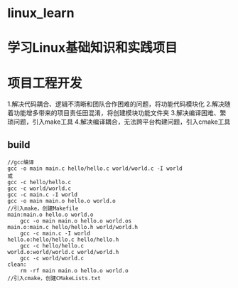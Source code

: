 # linux_learn
# 学习Linux基础知识和实践项目
# 项目工程开发
1.解决代码耦合、逻辑不清晰和团队合作困难的问题，将功能代码模块化
2.解决随着功能增多带来的项目责任田混淆，将创建模块功能文件夹
3.解决编译困难、繁琐问题，引入make工具
4.解决编译耦合，无法跨平台构建问题，引入cmake工具

## build
    //gcc编译
    gcc -o main main.c hello/hello.c world/world.c -I world
    或
    gcc -c hello/hello.c
    gcc -c world/world.c
    gcc -c main.c -I world
    gcc -o main main.o hello.o world.o
    //引入make，创建Makefile
    main:main.o hello.o world.o
	    gcc -o main main.o hello.o world.os
    main.o:main.c hello/hello.h world/world.h
	    gcc -c main.c -I world
    hello.o:hello/hello.c hello/hello.h
	    gcc -c hello/hello.c
    world.o:world/world.c world/world.h
	    gcc -c world/world.c
    clean:
	    rm -rf main main.o hello.o world.o
    //引入cmake，创建CMakeLists.txt
